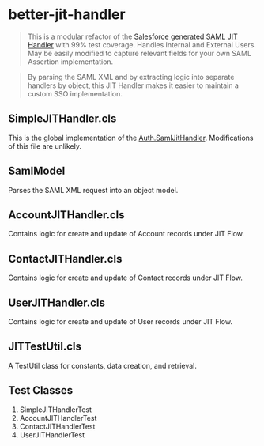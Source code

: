 # better-jit-handler

> This is a modular refactor of the [Salesforce generated SAML JIT Handler](https://resources.docs.salesforce.com/218/latest/en-us/sfdc/pdf/salesforce_single_sign_on.pdf) with 99% test coverage. Handles Internal and External Users. May be easily modified to capture relevant fields for your own SAML Assertion implementation.

> By parsing the SAML XML and by extracting logic into separate handlers by object, this JIT Handler makes it easier to maintain a custom SSO implementation.

## SimpleJITHandler.cls

This is the global implementation of the [Auth.SamlJitHandler](https://developer.salesforce.com/docs/atlas.en-us.apexcode.meta/apexcode/apex_interface_Auth_SamlJitHandler.htm). Modifications of this file are unlikely.

## SamlModel

Parses the SAML XML request into an object model.

## AccountJITHandler.cls

Contains logic for create and update of Account records under JIT Flow.

## ContactJITHandler.cls

Contains logic for create and update of Contact records under JIT Flow.

## UserJITHandler.cls

Contains logic for create and update of User records under JIT Flow.

## JITTestUtil.cls

A TestUtil class for constants, data creation, and retrieval.

## Test Classes

 1. SimpleJITHandlerTest
 1. AccountJITHandlerTest
 1. ContactJITHandlerTest
 1. UserJITHandlerTest
